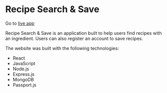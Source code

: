 # Recipe Search & Save
Go to [live app](https://recipesearchsave.herokuapp.com/)


Recipe Search & Save is an application built to help users find recipes with an ingredient. 
Users can also register an account to save recipes.

The website was built with the following technologies:
* React
* JavaScript
* Node.js
* Express.js
* MongoDB
* Passport.js
